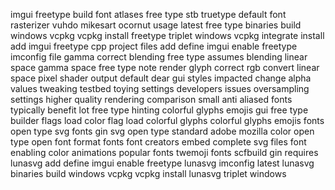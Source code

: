 imgui freetype build font atlases free type stb truetype default font rasterizer vuhdo mikesart ocornut usage latest free type binaries build windows vcpkg vcpkg install freetype triplet windows vcpkg integrate install add imgui freetype cpp project files add define imgui enable freetype imconfig file gamma correct blending free type assumes blending linear space gamma space free type note render glyph correct rgb convert linear space pixel shader output default dear gui styles impacted change alpha values tweaking testbed toying settings developers issues oversampling settings higher quality rendering comparison small anti aliased fonts typically benefit lot free type hinting colorful glyphs emojis gui free type builder flags load color flag load colorful glyphs colorful glyphs emojis fonts open type svg fonts gin svg open type standard adobe mozilla color open type open font format fonts font creators embed complete svg files font enabling color animations popular fonts twemoji fonts scfbuild gin requires lunasvg add define imgui enable freetype lunasvg imconfig latest lunasvg binaries build windows vcpkg vcpkg install lunasvg triplet windows